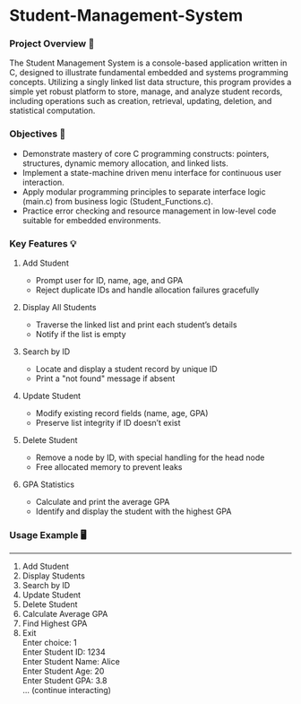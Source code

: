 # Student-Management-System


### Project Overview 📖
The Student Management System is a console-based application written in C, designed to illustrate fundamental embedded and systems programming concepts. Utilizing a singly linked list data structure, this program provides a simple yet robust platform to store, manage, and analyze student records, including operations such as creation, retrieval, updating, deletion, and statistical computation. 


### Objectives 🎯
- Demonstrate mastery of core C programming constructs: pointers, structures, dynamic memory allocation, and linked lists.
- Implement a state-machine driven menu interface for continuous user interaction.
- Apply modular programming principles to separate interface logic (main.c) from business logic (Student_Functions.c).
- Practice error checking and resource management in low-level code suitable for embedded environments.

### Key Features 💡

1. Add Student
   - Prompt user for ID, name, age, and GPA
   - Reject duplicate IDs and handle allocation failures gracefully

2. Display All Students
   - Traverse the linked list and print each student’s details
   - Notify if the list is empty

3. Search by ID
   - Locate and display a student record by unique ID
   - Print a "not found" message if absent

4. Update Student
   - Modify existing record fields (name, age, GPA)
   - Preserve list integrity if ID doesn’t exist

5. Delete Student
   - Remove a node by ID, with special handling for the head node
   - Free allocated memory to prevent leaks

6. GPA Statistics
   - Calculate and print the average GPA
   - Identify and display the student with the highest GPA
  
     
### Usage Example 🖥️

-------------------------------------------------------------
1. Add Student
2. Display Students
3. Search by ID
4. Update Student
5. Delete Student
6. Calculate Average GPA
7. Find Highest GPA
8. Exit  
Enter choice: 1  
Enter Student ID: 1234  
Enter Student Name: Alice  
Enter Student Age: 20  
Enter Student GPA: 3.8  
... (continue interacting)
